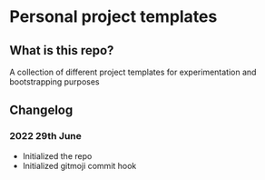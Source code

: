 # Personal project templates

## What is this repo?
A collection of different project templates for experimentation and bootstrapping purposes


## Changelog

### 2022 29th June

- Initialized the repo
- Initialized gitmoji commit hook

